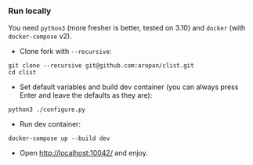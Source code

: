 ### Run locally

You need `python3` (more fresher is better, tested on 3.10) and `docker` (with `docker-compose` v2).

* Clone fork with `--recursive`:
```
git clone --recursive git@github.com:aropan/clist.git
cd clist
```

* Set default variables and build dev container (you can always press Enter and leave the defaults as they are):
```
python3 ./configure.py
```

* Run dev container:
```
docker-compose up --build dev
```

* Open [http://localhost:10042/](http://localhost:10042/) and enjoy.
